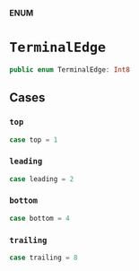 **ENUM**

# `TerminalEdge`

```swift
public enum TerminalEdge: Int8
```

## Cases
### `top`

```swift
case top = 1
```

### `leading`

```swift
case leading = 2
```

### `bottom`

```swift
case bottom = 4
```

### `trailing`

```swift
case trailing = 8
```

